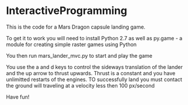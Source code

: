 # InteractiveProgramming

This is the code for a Mars Dragon capsule landing game.

To get it to work you will need to install Python 2.7 as well as py.game - a module
for creating simple raster games using Python

You then run mars_lander_mvc.py to start and play the game

You use the a and d keys to control the sideways translation of the lander and the up
arrow to thrust upwards. Thrust is a constant and you have unlimitted restarts
of the engines. TO successfully land you must contact the ground will traveling
at a velocity less then 100 px/second

Have fun!

